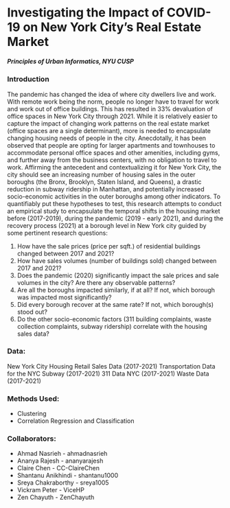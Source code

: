 # Investigating the Impact of COVID-19 on New York City’s Real Estate Market 
##### Principles of Urban Informatics, NYU CUSP

### Introduction
The pandemic has changed the idea of where city dwellers live and work. With remote work being the norm, people no longer have to travel for work and work out of office buildings. This has resulted in 33% devaluation of office spaces in New York City through 2021. While it is relatively easier to capture the impact of changing work patterns on the real estate market (office spaces are a single determinant), more is needed to encapsulate changing housing needs of people in the city. Anecdotally, it has been observed that people are opting for larger apartments and townhouses to accommodate personal office spaces and other amenities, including gyms, and further away from the business centers, with no obligation to travel to work. Affirming the antecedent and contextualizing it for New York City,  the city should see an increasing number of housing sales in the outer boroughs (the Bronx, Brooklyn, Staten Island, and Queens), a drastic reduction in subway ridership in Manhattan, and potentially increased socio-economic activities in the outer boroughs among other indicators. To quantifiably put these hypotheses to test, this research attempts to conduct an empirical study to encapsulate the temporal shifts in the housing market before (2017-2019), during the pandemic (2019 - early 2021), and during the recovery process (2021) at a borough level in New York city guided by some pertinent research questions:

1. How have the sale prices (price per sqft.) of residential buildings changed between 2017 and 2021?
2. How have sales volumes (number of buildings sold)  changed between 2017 and 2021? 
3. Does the pandemic (2020) significantly impact the sale prices and sale volumes in the city? Are there any observable patterns?
4. Are all the boroughs impacted similarly, if at all? If not, which borough was impacted most significantly?
5. Did every borough recover at the same rate? If not, which borough(s) stood out?
6. Do the other socio-economic factors (311 building complaints, waste collection complaints, subway ridership) correlate with the housing sales data?


### Data:
New York City Housing Retail Sales Data (2017-2021) 
Transportation Data for the NYC Subway (2017-2021) 
311 Data NYC (2017-2021)
Waste Data (2017-2021)

### Methods Used:
- Clustering
- Correlation Regression and Classification 

### Collaborators:

- Ahmad Nasrieh - ahmadnasrieh
- Ananya Rajesh - ananyarajesh
- Claire Chen - CC-ClaireChen
- Shantanu Anikhindi - shantanu1000
- Sreya Chakraborthy - sreya1005
- Vickram Peter - ViceHP
- Zen Chayuth - ZenChayuth
